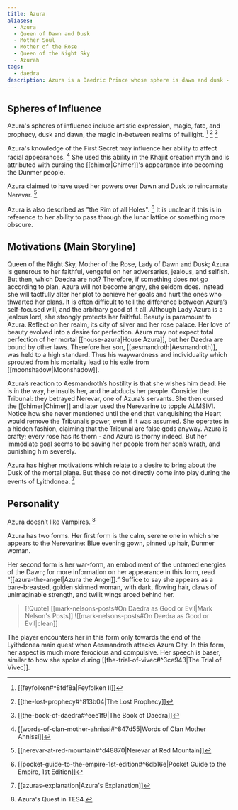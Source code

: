 ```yaml
---
title: Azura
aliases:
  - Azura
  - Queen of Dawn and Dusk
  - Mother Soul
  - Mother of the Rose
  - Queen of the Night Sky
  - Azurah
tags:
  - daedra
description: Azura is a Daedric Prince whose sphere is dawn and dusk - the magic in-between realms of twilight - as well as mystery and magic, fate and prophecy, and vanity and egotism.
---
```

## Spheres of Influence
Azura's spheres of influence include artistic expression, magic, fate, and prophecy, dusk and dawn, the magic in-between realms of twilight. [^1] [^2] [^3]

Azura's knowledge of the First Secret may influence her ability to affect racial appearances. [^4] She used this ability in the Khajiit creation myth and is attributed with cursing the [[chimer|Chimer]]'s appearance into becoming the Dunmer people.

Azura claimed to have used her powers over Dawn and Dusk to reincarnate Nerevar. [^5]

Azura is also described as "the Rim of all Holes". [^6] It is unclear if this is in reference to her ability to pass through the lunar lattice or something more obscure.
## Motivations (Main Storyline)
Queen of the Night Sky, Mother of the Rose, Lady of Dawn and Dusk; Azura is generous to her faithful, vengeful on her adversaries, jealous, and selfish. But then, which Daedra are not? Therefore, if something does not go according to plan, Azura will not become angry, she seldom does. Instead she will tactfully alter her plot to achieve her goals and hurt the ones who thwarted her plans. It is often difficult to tell the difference between Azura’s self-focused will, and the arbitrary good of it all. Although Lady Azura is a jealous lord, she strongly protects her faithful. Beauty is paramount to Azura. Reflect on her realm, its city of silver and her rose palace. Her love of beauty evolved into a desire for perfection. Azura may not expect total perfection of her mortal [[house-azura|House Azura]], but her Daedra are bound by other laws. Therefore her son, [[aesmandroth|Aesmandroth]], was held to a high standard. Thus his waywardness and individuality which sprouted from his mortality lead to his exile from [[moonshadow|Moonshadow]].

Azura’s reaction to Aesmandroth’s hostility is that she wishes him dead. He is in the way, he insults her, and he abducts her people. Consider the Tribunal: they betrayed Nerevar, one of Azura’s servants. She then cursed the [[chimer|Chimer]] and later used the Nerevarine to topple ALMSIVI. Notice how she never mentioned until the end that vanquishing the Heart would remove the Tribunal’s power, even if it was assumed. She operates in a hidden fashion, claiming that the Tribunal are false gods anyway. Azura is crafty; every rose has its thorn - and Azura is thorny indeed. But her immediate goal seems to be saving her people from her son’s wrath, and punishing him severely.

Azura has higher motivations which relate to a desire to bring about the Dusk of the mortal plane. But these do not directly come into play during the events of Lyithdonea. [^8]
## Personality
Azura doesn’t like Vampires. [^7]

Azura has two forms. Her first form is the calm, serene one in which she appears to the Nerevarine: Blue evening gown, pinned up hair, Dunmer woman.

Her second form is her war-form, an embodiment of the untamed energies of the Dawn; for more information on her appearance in this form, read “[[azura-the-angel|Azura the Angel]].” Suffice to say she appears as a bare-breasted, golden skinned woman, with dark, flowing hair, claws of unimaginable strength, and twilit wings arced behind her.

> [!Quote] [[mark-nelsons-posts#On Daedra as Good or Evil|Mark Nelson's Posts]]
> ![[mark-nelsons-posts#On Daedra as Good or Evil|clean]]

The player encounters her in this form only towards the end of the Lyithdonea main quest when Aesmandroth attacks Azura City. In this form, her aspect is much more ferocious and compulsive. Her speech is baser, similar to how she spoke during [[the-trial-of-vivec#^3ce943|The Trial of Vivec]].

[^1]: [[feyfolken#^8fdf8a|Feyfolken II]]
[^2]: [[the-lost-prophecy#^813b04|The Lost Prophecy]]
[^3]: [[the-book-of-daedra#^eee1f9|The Book of Daedra]]
[^4]: [[words-of-clan-mother-ahnissi#^847d55|Words of Clan Mother Ahnissi]]
[^5]: [[nerevar-at-red-mountain#^d48870|Nerevar at Red Mountain]]
[^6]: [[pocket-guide-to-the-empire-1st-edition#^6db16e|Pocket Guide to the Empire, 1st Edition]]
[^7]: Azura's Quest in TES4.
[^8]: [[azuras-explanation|Azura's Explanation]]